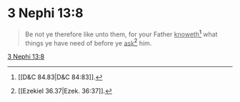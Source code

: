 # 3 Nephi 13:8

> Be not ye therefore like unto them, for your Father <u>knoweth</u>[^a] what things ye have need of before ye <u>ask</u>[^b] him.

[3 Nephi 13:8](https://www.churchofjesuschrist.org/study/scriptures/bofm/3-ne/13?lang=eng&id=p8#p8)


[^a]: [[D&C 84.83|D&C 84:83]].  
[^b]: [[Ezekiel 36.37|Ezek. 36:37]].  
